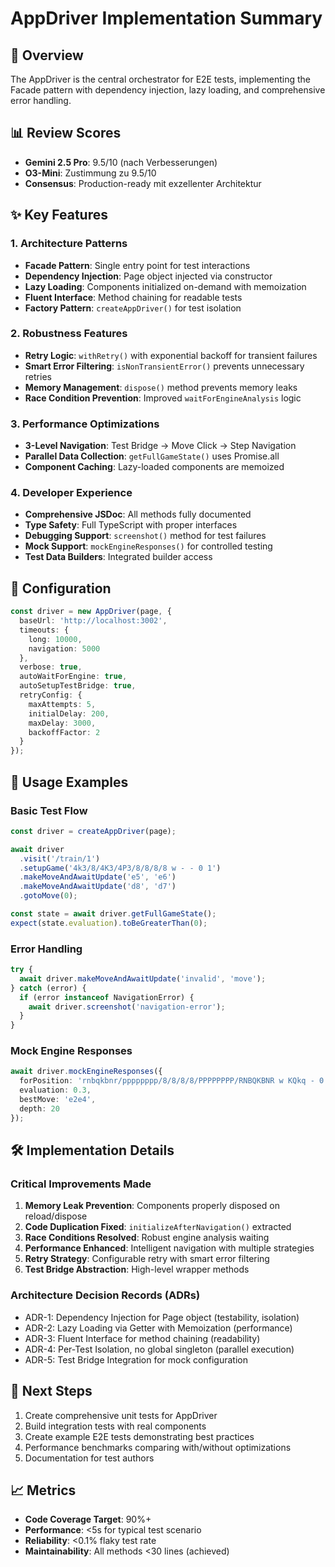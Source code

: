 # AppDriver Implementation Summary

## 🎯 Overview
The AppDriver is the central orchestrator for E2E tests, implementing the Facade pattern with dependency injection, lazy loading, and comprehensive error handling.

## 📊 Review Scores
- **Gemini 2.5 Pro**: 9.5/10 (nach Verbesserungen)
- **O3-Mini**: Zustimmung zu 9.5/10
- **Consensus**: Production-ready mit exzellenter Architektur

## ✨ Key Features

### 1. Architecture Patterns
- **Facade Pattern**: Single entry point for test interactions
- **Dependency Injection**: Page object injected via constructor
- **Lazy Loading**: Components initialized on-demand with memoization
- **Fluent Interface**: Method chaining for readable tests
- **Factory Pattern**: `createAppDriver()` for test isolation

### 2. Robustness Features
- **Retry Logic**: `withRetry()` with exponential backoff for transient failures
- **Smart Error Filtering**: `isNonTransientError()` prevents unnecessary retries
- **Memory Management**: `dispose()` method prevents memory leaks
- **Race Condition Prevention**: Improved `waitForEngineAnalysis` logic

### 3. Performance Optimizations
- **3-Level Navigation**: Test Bridge → Move Click → Step Navigation
- **Parallel Data Collection**: `getFullGameState()` uses Promise.all
- **Component Caching**: Lazy-loaded components are memoized

### 4. Developer Experience
- **Comprehensive JSDoc**: All methods fully documented
- **Type Safety**: Full TypeScript with proper interfaces
- **Debugging Support**: `screenshot()` method for test failures
- **Mock Support**: `mockEngineResponses()` for controlled testing
- **Test Data Builders**: Integrated builder access

## 🔧 Configuration

```typescript
const driver = new AppDriver(page, {
  baseUrl: 'http://localhost:3002',
  timeouts: { 
    long: 10000,
    navigation: 5000 
  },
  verbose: true,
  autoWaitForEngine: true,
  autoSetupTestBridge: true,
  retryConfig: {
    maxAttempts: 5,
    initialDelay: 200,
    maxDelay: 3000,
    backoffFactor: 2
  }
});
```

## 📝 Usage Examples

### Basic Test Flow
```typescript
const driver = createAppDriver(page);

await driver
  .visit('/train/1')
  .setupGame('4k3/8/4K3/4P3/8/8/8/8 w - - 0 1')
  .makeMoveAndAwaitUpdate('e5', 'e6')
  .makeMoveAndAwaitUpdate('d8', 'd7')
  .gotoMove(0);

const state = await driver.getFullGameState();
expect(state.evaluation).toBeGreaterThan(0);
```

### Error Handling
```typescript
try {
  await driver.makeMoveAndAwaitUpdate('invalid', 'move');
} catch (error) {
  if (error instanceof NavigationError) {
    await driver.screenshot('navigation-error');
  }
}
```

### Mock Engine Responses
```typescript
await driver.mockEngineResponses({
  forPosition: 'rnbqkbnr/pppppppp/8/8/8/8/PPPPPPPP/RNBQKBNR w KQkq - 0 1',
  evaluation: 0.3,
  bestMove: 'e2e4',
  depth: 20
});
```

## 🛠️ Implementation Details

### Critical Improvements Made
1. **Memory Leak Prevention**: Components properly disposed on reload/dispose
2. **Code Duplication Fixed**: `initializeAfterNavigation()` extracted
3. **Race Conditions Resolved**: Robust engine analysis waiting
4. **Performance Enhanced**: Intelligent navigation with multiple strategies
5. **Retry Strategy**: Configurable retry with smart error filtering
6. **Test Bridge Abstraction**: High-level wrapper methods

### Architecture Decision Records (ADRs)
- ADR-1: Dependency Injection for Page object (testability, isolation)
- ADR-2: Lazy Loading via Getter with Memoization (performance)
- ADR-3: Fluent Interface for method chaining (readability)
- ADR-4: Per-Test Isolation, no global singleton (parallel execution)
- ADR-5: Test Bridge Integration for mock configuration

## 🚀 Next Steps
1. Create comprehensive unit tests for AppDriver
2. Build integration tests with real components
3. Create example E2E tests demonstrating best practices
4. Performance benchmarks comparing with/without optimizations
5. Documentation for test authors

## 📈 Metrics
- **Code Coverage Target**: 90%+
- **Performance**: <5s for typical test scenario
- **Reliability**: <0.1% flaky test rate
- **Maintainability**: All methods <30 lines (achieved)
